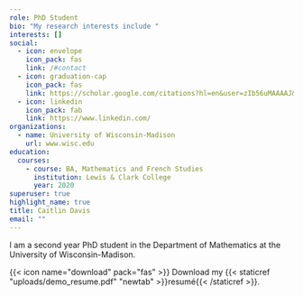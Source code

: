 ```yaml
---
role: PhD Student
bio: "My research interests include "
interests: []
social:
  - icon: envelope
    icon_pack: fas
    link: /#contact
  - icon: graduation-cap
    icon_pack: fas
    link: https://scholar.google.com/citations?hl=en&user=zIb56uMAAAAJ&view_op=list_works&gmla=AJsN-F5sL_PWVKFtyI6rVW66ukhahk6EFTiKScx5L3AJpzOwHD-petMWd1jYc9vb5SqG3Sq0CebwKT7idiQSMhgcfStple6dgPW_eSNYp4LvCeVYcaBfhdg
  - icon: linkedin
    icon_pack: fab
    link: https://www.linkedin.com/
organizations:
  - name: University of Wisconsin-Madison
    url: www.wisc.edu
education:
  courses:
    - course: BA, Mathematics and French Studies
      institution: Lewis & Clark College
      year: 2020
superuser: true
highlight_name: true
title: Caitlin Davis
email: ""
---
```

I am a second year PhD student in the Department of Mathematics at the University of Wisconsin-Madison.



{{< icon name="download" pack="fas" >}} Download my {{< staticref "uploads/demo_resume.pdf" "newtab" >}}resumé{{< /staticref >}}.